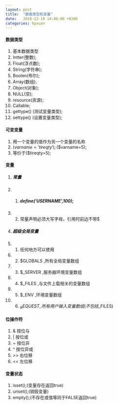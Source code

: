 ```yaml
---
layout: post
title:  "数据类型和变量"
date:   2018-12-10 14:00:00 +0200
categories: hpxuan
---
```

#### 数据类型  
1. 基本数据类型  
2. Intter(整数);  
3. Float(浮点数);  
4. String(字符串);  
5. Boolen(布尔);  
6. Array(数组);  
7. Object(对象);  
8. NULL(空);  
9. resource(资源);  
10. Callable;  
11. gettype() (测试变量类型);  
12. settype() (设置变量类型);  

#### 可变变量  
1. 用一个变量的值作为另一个变量的名称  
2. ($varname='tireqty');($$varname=5);
3. 等价于($tireqty=5);

#### 变量  
1. ##### 常量  
1. 1. ##### define('USERNAME',100);  
1. 2. 常量声明必须大写字母，引用时前边不带$  
2. ##### 超级全局变量  
2. 1. 任何地方可以使用  
2. 2. $GLOBALS ,所有全局变量数组  
2. 3. $_SERVER ,服务器环境变量数组  
2. 4. $_FILES ,与文件上载相关的变量数组  
2. 5. $_ENV ,环境变量数组  
2. 6. $_REQUEST ,所有用户输入变量数组(不包括$_FILES)  

#### 位操作符  
1. & 按位与  
2. \| 按位或  
3. ~ 按位非  
4. ^ 按位异或  
5. \>> 右位移  
6. \<< 左位移  

#### 变量状态
1. isset();(变量存在返回true)  
2. unset();(销毁变量)  
3. empty();(不存在或值等同于FALSE返回true)  
